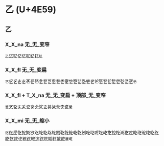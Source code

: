 # 乙 (U+4E59)

## 乙

### X_X_na 无_无_变窄
`乙`㲸䎲亿忆肊釔钇`鳦`

### X_X_fl 无_无_变扁
`艺`㐍乥㐊㐋㐎㐏㐐㐑㐒㐓㐕㐗㐘㐚㐛㐝㐟㐠㐥乧乫乬乭乮乴乺乻㐢穵`㐙`

### X_X_fl + T_X_na 无_无_变扁 + 顶部_无_变窄
`乶`乞㐇㐉乯乲㐔㐈乷乤㐞乼䒗朰乽`㐦`

### X_X_mi 无_无_缩小
`汔`仡戹忔㧖㨴㩿㫓䇄䎢䞘䢀䦍䩐䬣䰴乾亁刉吃呓呝圪屹扢挖杚漧犵疙盵矻砨籺紇纥肐虼訖讫豟趷軶迄釳阣阸麧齕龁`㐣墘`
